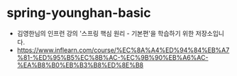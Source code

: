 # spring-younghan-basic
- 김영한님의 인프런 강의 '스프링 핵심 원리 - 기본편'을 학습하기 위한 저장소입니다.
- https://www.inflearn.com/course/%EC%8A%A4%ED%94%84%EB%A7%81-%ED%95%B5%EC%8B%AC-%EC%9B%90%EB%A6%AC-%EA%B8%B0%EB%B3%B8%ED%8E%B8
